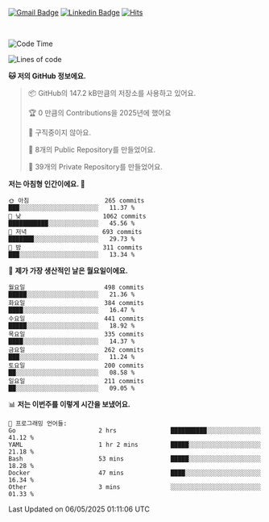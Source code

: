 [![Gmail Badge](https://img.shields.io/badge/-725psh@gmail.com-c14438?style=flat&logo=Gmail&logoColor=white&link=mailto:725psh@gmail.com)](mailto:725psh@gmail.com) 
[![Linkedin Badge](https://img.shields.io/badge/-soohanpark-0072b1?style=flat&logo=Linkedin&logoColor=white&link=https://www.linkedin.com/in/soohanpark/)](https://www.linkedin.com/in/soohanpark/) 
[![Hits](https://hits.seeyoufarm.com/api/count/incr/badge.svg?url=https%3A%2F%2Fgithub.com%2FSoohan-Park&count_bg=%23000000&title_bg=%23828282&icon=gradle.svg&icon_color=%23FFFFFF&title=Visited&edge_flat=false)](https://hits.seeyoufarm.com)  

<br />

<!--START_SECTION:waka-->
![Code Time](http://img.shields.io/badge/Code%20Time-2%2C419%20hrs%2055%20mins-blue)

![Lines of code](https://img.shields.io/badge/%EC%A0%80%EB%8A%94%20%EC%97%AC%ED%83%9C%EA%B9%8C%EC%A7%80%20-4.4%20million%20%EC%A4%84%EC%9D%98%20%EC%BD%94%EB%93%9C%EB%A5%BC%20%EC%9E%91%EC%84%B1%ED%96%88%EC%96%B4%EC%9A%94.-blue)

**🐱 저의 GitHub 정보에요.** 

> 📦 GitHub의 147.2 kB만큼의 저장소를 사용하고 있어요. 
 > 
> 🏆 0 만큼의 Contributions을 2025년에 했어요
 > 
> 🚫 구직중이지 않아요.
 > 
> 📜 8개의 Public Repository를 만들었어요. 
 > 
> 🔑 39개의 Private Repository를 만들었어요. 
 > 
**저는 아침형 인간이에요. 🐤** 

```text
🌞 아침                     265 commits         ███░░░░░░░░░░░░░░░░░░░░░░   11.37 % 
🌆 낮　                     1062 commits        ███████████░░░░░░░░░░░░░░   45.56 % 
🌃 저녁                     693 commits         ███████░░░░░░░░░░░░░░░░░░   29.73 % 
🌙 밤　                     311 commits         ███░░░░░░░░░░░░░░░░░░░░░░   13.34 % 
```
📅 **제가 가장 생산적인 날은 월요일이에요.** 

```text
월요일                      498 commits         █████░░░░░░░░░░░░░░░░░░░░   21.36 % 
화요일                      384 commits         ████░░░░░░░░░░░░░░░░░░░░░   16.47 % 
수요일                      441 commits         █████░░░░░░░░░░░░░░░░░░░░   18.92 % 
목요일                      335 commits         ████░░░░░░░░░░░░░░░░░░░░░   14.37 % 
금요일                      262 commits         ███░░░░░░░░░░░░░░░░░░░░░░   11.24 % 
토요일                      200 commits         ██░░░░░░░░░░░░░░░░░░░░░░░   08.58 % 
일요일                      211 commits         ██░░░░░░░░░░░░░░░░░░░░░░░   09.05 % 
```


📊 **저는 이번주를 이렇게 시간을 보냈어요.** 

```text
💬 프로그래밍 언어들: 
Go                       2 hrs               ██████████░░░░░░░░░░░░░░░   41.12 % 
YAML                     1 hr 2 mins         █████░░░░░░░░░░░░░░░░░░░░   21.18 % 
Bash                     53 mins             █████░░░░░░░░░░░░░░░░░░░░   18.28 % 
Docker                   47 mins             ████░░░░░░░░░░░░░░░░░░░░░   16.34 % 
Other                    3 mins              ░░░░░░░░░░░░░░░░░░░░░░░░░   01.33 % 
```


 Last Updated on 06/05/2025 01:11:06 UTC
<!--END_SECTION:waka-->
